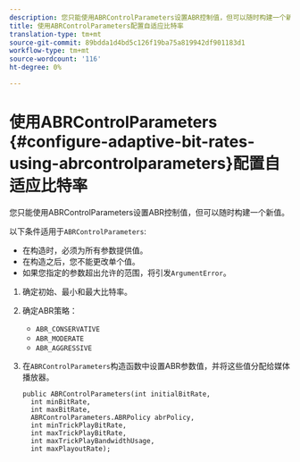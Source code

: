 ```yaml
---
description: 您只能使用ABRControlParameters设置ABR控制值，但可以随时构建一个新值。
title: 使用ABRControlParameters配置自适应比特率
translation-type: tm+mt
source-git-commit: 89bdda1d4bd5c126f19ba75a819942df901183d1
workflow-type: tm+mt
source-wordcount: '116'
ht-degree: 0%

---
```



# 使用ABRControlParameters {#configure-adaptive-bit-rates-using-abrcontrolparameters}配置自适应比特率

您只能使用ABRControlParameters设置ABR控制值，但可以随时构建一个新值。

以下条件适用于`ABRControlParameters`:

* 在构造时，必须为所有参数提供值。
* 在构造之后，您不能更改单个值。
* 如果您指定的参数超出允许的范围，将引发`ArgumentError`。

1. 确定初始、最小和最大比特率。
1. 确定ABR策略：

   * `ABR_CONSERVATIVE`
   * `ABR_MODERATE`
   * `ABR_AGGRESSIVE`

1. 在`ABRControlParameters`构造函数中设置ABR参数值，并将这些值分配给媒体播放器。

   ```
   public ABRControlParameters(int initialBitRate, 
     int minBitRate, 
     int maxBitRate, 
     ABRControlParameters.ABRPolicy abrPolicy, 
     int minTrickPlayBitRate, 
     int maxTrickPlayBitRate, 
     int maxTrickPlayBandwidthUsage, 
     int maxPlayoutRate);
   ```
